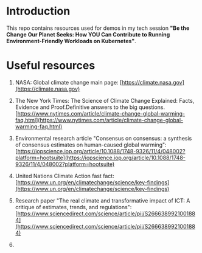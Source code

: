 # Introduction

This repo contains resources used for demos in my tech session **"Be the Change Our Planet Seeks: How YOU Can Contribute to Running Environment-Friendly Workloads on Kubernetes"**.


# Useful resources

1. NASA: Global climate change main page: [https://climate.nasa.gov](https://climate.nasa.gov)

2. The New York Times: The Science of Climate Change Explained: Facts, Evidence and Proof.Definitive answers to the big questions. [https://www.nytimes.com/article/climate-change-global-warming-faq.html](https://www.nytimes.com/article/climate-change-global-warming-faq.html)

3. Environmental research article "Consensus on consensus: a synthesis of consensus estimates on human-caused global warming": [https://iopscience.iop.org/article/10.1088/1748-9326/11/4/048002?platform=hootsuite](https://iopscience.iop.org/article/10.1088/1748-9326/11/4/048002?platform=hootsuite)

4. United Nations Climate Action fast fact: [https://www.un.org/en/climatechange/science/key-findings](https://www.un.org/en/climatechange/science/key-findings)

5. Research paper "The real climate and transformative impact of ICT: A critique of estimates, trends, and regulations": [https://www.sciencedirect.com/science/article/pii/S2666389921001884](https://www.sciencedirect.com/science/article/pii/S2666389921001884)

6. 